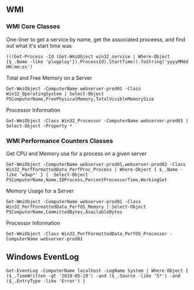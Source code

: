## WMI

### WMI Core Classes
One-liner to get a service by name, get the associated proceess, and find out what it's start time was

```
(((Get-Process -Id (Get-WmiObject win32_service | Where-Object {$_.Name -like 'plugplay'}).ProcessId).StartTime)).ToString('yyyyMMdd HH:mm:ss')
```

Total and Free Memory on a Server
```
Get-WmiObject -ComputerName webserver-prod01 -Class Win32_OperatingSystem | Select-Object PSComputerName,FreePhysicalMemory,TotalVisibleMemorySize
```

Processor Information
```
Get-WmiObject -Class Win32_Processor -ComputerName webserver-prod01 | Select-Object -Property *
```

### WMI Performance Counters Classes

Get CPU and Memory use for a process on a given server
```
Get-WmiObject -ComputerName webserver-prod01,webserver-prod02 -Class Win32_PerfFormattedData_PerfProc_Process | Where-Object { $_.Name -like 'w3wp*' } |  Select-Object PSComputerName,Name,IDProcess,PercentProcessorTime,WorkingSet
```

Memory Usage for a Server
```
Get-WmiObject -ComputerName webserver-prod01 -Class Win32_PerfFormattedData_PerfOS_Memory | Select-Object PSComputerName,CommittedBytes,AvailableBytes
```

Processor Information
```
Get-WmiObject -Class Win32_PerfFormattedData_PerfOS_Processor -ComputerName webserver-prod01
```

## Windows EventLog
```
Get-EventLog -ComputerName localhost -LogName System | Where-Object { ($_.TimeWritten -gt '2019-05-19') -and ($_.Source -like 'S*') -and ($_.EntryType -like 'Error') }
```
